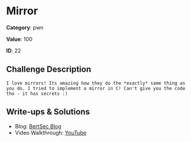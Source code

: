 # Mirror
**Category**: pwn

**Value**: 100

**ID**: 22

## Challenge Description
```
I love mirrors! Its amazing how they do the *exactly* same thing as you do. I tried to implement a mirror in C! Can't give you the code tho - it has secrets :)
```

## Write-ups & Solutions
- Blog: [BertSec Blog](https://bertsec.com)
- Video Walkthrough: [YouTube](https://www.youtube.com/@BertSec)

